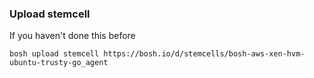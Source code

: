 ### Upload stemcell

If you haven't done this before

```
bosh upload stemcell https://bosh.io/d/stemcells/bosh-aws-xen-hvm-ubuntu-trusty-go_agent
```
